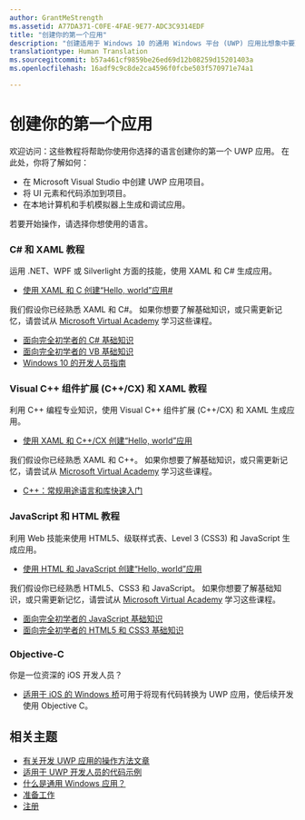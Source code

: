 ```yaml
---
author: GrantMeStrength
ms.assetid: A77DA371-C0FE-4FAE-9E77-ADC3C9314EDF
title: "创建你的第一个应用"
description: "创建适用于 Windows 10 的通用 Windows 平台 (UWP) 应用比想象中要更简单。"
translationtype: Human Translation
ms.sourcegitcommit: b57a461cf9859be26ed69d12b08259d15201403a
ms.openlocfilehash: 16adf9c9c8de2ca4596f0fcbe503f570971e74a1

---
```

# 创建你的第一个应用

欢迎访问：这些教程将帮助你使用你选择的语言创建你的第一个 UWP 应用。 在此处，你将了解如何：

-   在 Microsoft Visual Studio 中创建 UWP 应用项目。
-   将 UI 元素和代码添加到项目。
-   在本地计算机和手机模拟器上生成和调试应用。

若要开始操作，请选择你想使用的语言。


<!--

<table Width="100%">
<colgroup>
<col width="33%" />
<col width="33%" />
<Col width="33%" />
</colgroup>


<tbody>

<tr style="background-color: #f2f2f2">
<td align="left"><strong style="color: #8888ff">C# and XAML</strong><p><ul><li>Hello World, with C#</li><li>Link to docs</li></ul></p></td>
<td align="left"><strong style="color: #8888ff">C++ and XAML</strong><p><ul><li><a href="http://go.microsoft.com/fwlink/p/?LinkId=533896">C++</a>Hello World, C++</a></li><li>Link to docs</li></ul></p></td>
<td align="left"><strong style="color: #8888ff">JS and HTML</strong><p><ul><li>Hello World, with C#</li><li>Link to docs</li></ul></p></td>


</tr>



</table>

-->


### C# 和 XAML 教程

运用 .NET、WPF 或 Silverlight 方面的技能，使用 XAML 和 C# 生成应用。

* [使用 XAML 和 C 创建“Hello, world”应用#](create-a-hello-world-app-xaml-universal.md)

我们假设你已经熟悉 XAML 和 C#。 如果你想要了解基础知识，或只需更新记忆，请尝试从 [Microsoft Virtual Academy](http://www.microsoftvirtualacademy.com/) 学习这些课程。

* [面向完全初学者的 C# 基础知识](https://mva.microsoft.com/en-US/training-courses/c-fundamentals-for-absolute-beginners-16169)
* [面向完全初学者的 VB 基础知识](http://www.microsoftvirtualacademy.com/training-courses/vb-fundamentals-for-absolute-beginners)
* [Windows 10 的开发人员指南](https://mva.microsoft.com/en-US/training-courses/a-developers-guide-to-windows-10-12618)

### Visual C++ 组件扩展 (C++/CX) 和 XAML 教程

利用 C++ 编程专业知识，使用 Visual C++ 组件扩展 (C++/CX) 和 XAML 生成应用。

* [使用 XAML 和 C++/CX 创建“Hello, world”应用](create-a-basic-windows-10-app-in-cpp.md)

我们假设你已经熟悉 XAML 和 C++。 如果你想要了解基础知识，或只需更新记忆，请尝试从 [Microsoft Virtual Academy](http://go.microsoft.com/fwlink/p/?LinkID=389916) 学习这些课程。

* [C++：常规用途语言和库快速入门](http://www.microsoftvirtualacademy.com/training-courses/c-a-general-purpose-language-and-library-jump-start)

### JavaScript 和 HTML 教程

利用 Web 技能来使用 HTML5、级联样式表、Level 3 (CSS3) 和 JavaScript 生成应用。

* [使用 HTML 和 JavaScript 创建“Hello, world”应用](create-a-hello-world-app-js-universal.md)

我们假设你已经熟悉 HTML5、CSS3 和 JavaScript。 如果你想要了解基础知识，或只需更新记忆，请尝试从 [Microsoft Virtual Academy](http://go.microsoft.com/fwlink/p/?LinkID=389916) 学习这些课程。

* [面向完全初学者的 JavaScript 基础知识](http://www.microsoftvirtualacademy.com/training-courses/javascript-fundamentals-for-absolute-beginners)
* [面向完全初学者的 HTML5 和 CSS3 基础知识](http://www.microsoftvirtualacademy.com/training-courses/html5-css3-fundamentals-development-for-absolute-beginners)

### Objective-C

你是一位资深的 iOS 开发人员？ 

* [适用于 iOS 的 Windows 桥](https://developer.microsoft.com/windows/bridges/ios)可用于将现有代码转换为 UWP 应用，使后续开发使用 Objective C。


## 相关主题

* [有关开发 UWP 应用的操作方法文章](https://developer.microsoft.com/windows/develop)
* [适用于 UWP 开发人员的代码示例](https://developer.microsoft.com/windows/samples)
* [什么是通用 Windows 应用？](whats-a-uwp.md)
* [准备工作](get-set-up.md)
* [注册](sign-up.md)





<!--HONumber=Sep16_HO2-->


